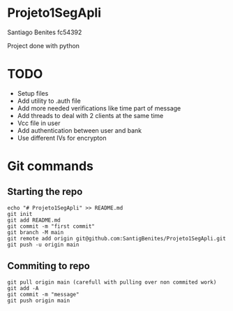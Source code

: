 # Projeto1SegApli

Santiago Benites fc54392

Project done with python

# TODO

- Setup files
- Add utility to .auth file
- Add more needed verifications like time part of message
- Add threads to deal with 2 clients at the same time
- Vcc file in user
- Add authentication between user and bank
- Use different IVs for encrypton

# Git commands

## Starting the repo
```
echo "# Projeto1SegApli" >> README.md
git init
git add README.md
git commit -m "first commit"
git branch -M main
git remote add origin git@github.com:SantigBenites/Projeto1SegApli.git
git push -u origin main
```

## Commiting to repo

```
git pull origin main (carefull with pulling over non commited work)
git add -A
git commit -m "message"
git push origin main
```
